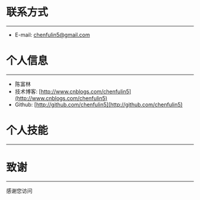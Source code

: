 # 联系方式

---

  * E-mail: chenfulin5@gmail.com 

# 个人信息

---

  * 陈富林
  * 技术博客: [http://www.cnblogs.com/chenfulin5](http://www.cnblogs.com/chenfulin5)   
  * Github:  [http://github.com/chenfulin5](http://github.com/chenfulin5) 

# 个人技能

---



# 致谢

---

感谢您访问

